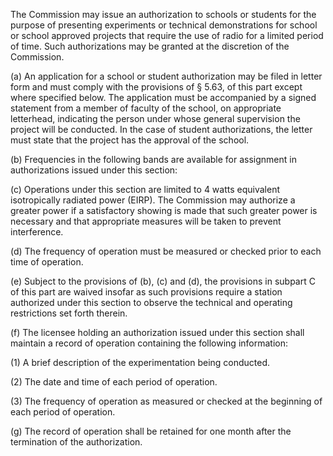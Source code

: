 The Commission may issue an authorization to schools or students for the purpose of presenting experiments or technical demonstrations for school or school approved projects that require the use of radio for a limited period of time. Such authorizations may be granted at the discretion of the Commission.

(a) An application for a school or student authorization may be filed in letter form and must comply with the provisions of § 5.63, of this part except where specified below. The application must be accompanied by a signed statement from a member of faculty of the school, on appropriate letterhead, indicating the person under whose general supervision the project will be conducted. In the case of student authorizations, the letter must state that the project has the approval of the school.

(b) Frequencies in the following bands are available for assignment in authorizations issued under this section:
                                    

(c) Operations under this section are limited to 4 watts equivalent isotropically radiated power (EIRP). The Commission may authorize a greater power if a satisfactory showing is made that such greater power is necessary and that appropriate measures will be taken to prevent interference.

(d) The frequency of operation must be measured or checked prior to each time of operation.

(e) Subject to the provisions of (b), (c) and (d), the provisions in subpart C of this part are waived insofar as such provisions require a station authorized under this section to observe the technical and operating restrictions set forth therein.

(f) The licensee holding an authorization issued under this section shall maintain a record of operation containing the following information:

(1) A brief description of the experimentation being conducted.

(2) The date and time of each period of operation.

(3) The frequency of operation as measured or checked at the beginning of each period of operation.

(g) The record of operation shall be retained for one month after the termination of the authorization.

